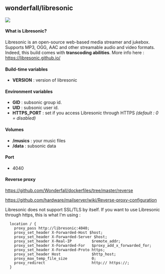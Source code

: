 ## wonderfall/libresonic

![](https://img.targaryen.house/wMkrBCxj/Fv8JINdd.png)

#### What is Libresonic?
Libresonic is an open-source web-based media streamer and jukebox. Supports MP3, OGG, AAC and other streamable audio and video formats. Indeed, this build comes with **transcoding abilities**. More info here : https://libresonic.github.io/

#### Build-time variables
- **VERSION** : version of libresonic

#### Environment variables
- **GID** : subsonic group id.
- **UID** : subsonic user id.
- **HTTPS_PORT** : set if you access Libresonic through HTTPS *(default : 0 = disabled)*

#### Volumes
- **/musics** : your music files
- **/data** : subsonic data

#### Port
- 4040

#### Reverse proxy
https://github.com/Wonderfall/dockerfiles/tree/master/reverse

https://github.com/hardware/mailserver/wiki/Reverse-proxy-configuration

Libresonic does not support SSL/TLS by itself. If you want to use Libresonic through https, this is what I'm using :

```
  location / {
    proxy_pass http://libresonic:4040;
    proxy_set_header X-Forwarded-Host $host;
    proxy_set_header X-Forwarded-Server $host;
    proxy_set_header X-Real-IP         $remote_addr;
    proxy_set_header X-Forwarded-For   $proxy_add_x_forwarded_for;
    proxy_set_header X-Forwarded-Proto https;
    proxy_set_header Host              $http_host;
    proxy_max_temp_file_size           0;
    proxy_redirect                     http:// https://;
  }
```
